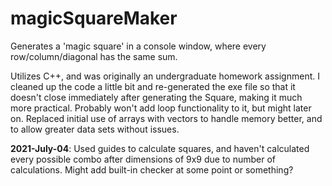 # magicSquareMaker
Generates a 'magic square' in a console window, where every row/column/diagonal has the same sum.

Utilizes C++, and was originally an undergraduate homework assignment. I cleaned up the code a little bit and re-generated the exe file so that it doesn't close immediately after generating the Square, making it much more practical. 
Probably won't add loop functionality to it, but might later on. 
Replaced initial use of arrays with vectors to handle memory better, and to allow greater data sets without issues. 

**2021-July-04**: Used guides to calculate squares, and haven't calculated every possible combo after dimensions of 9x9 due to number of calculations. Might add built-in checker at some point or something?
